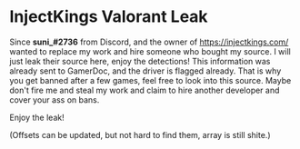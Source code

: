 # InjectKings Valorant Leak

Since **suni_#2736** from Discord, and the owner of https://injectkings.com/ wanted to replace my work and hire someone who bought my source. I will just leak their source here, enjoy the detections! This information was already sent to GamerDoc, and the driver is flagged already. That is why you get banned after a few games, feel free to look into this source. Maybe don't fire me and steal my work and claim to hire another developer and cover your ass on bans. 

Enjoy the leak!

(Offsets can be updated, but not hard to find them, array is still shite.)
